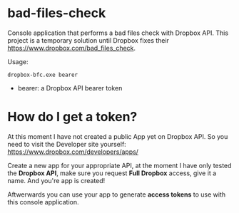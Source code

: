 # bad-files-check
Console application that performs a bad files check with Dropbox API. This project is a temporary solution until Dropbox fixes their https://www.dropbox.com/bad_files_check.

Usage:
```
dropbox-bfc.exe bearer
```
- bearer: a Dropbox API bearer token

# How do I get a token?
At this moment I have not created a public App yet on Dropbox API. So you need to visit the Developer site yourself:
https://www.dropbox.com/developers/apps/

Create a new app for your appropriate API, at the moment I have only tested the **Dropbox API**, make sure you request **Full Dropbox** access, give it a name. And you're app is created!

Aftwerwards you can use your app to generate **access tokens** to use with this console application.